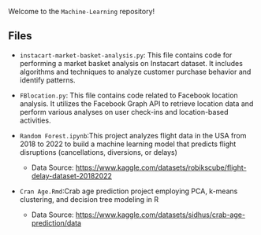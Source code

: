 Welcome to the `Machine-Learning` repository! 
## Files

- `instacart-market-basket-analysis.py`: This file contains code for performing a market basket analysis on Instacart dataset. It includes algorithms and techniques to analyze customer purchase behavior and identify patterns.

- `FBlocation.py`: This file contains code related to Facebook location analysis. It utilizes the Facebook Graph API to retrieve location data and perform various analyses on user check-ins and location-based activities.

- `Random Forest.ipynb`:This project analyzes flight data in the USA from 2018 to 2022 to build a machine learning model that predicts flight disruptions (cancellations, diversions, or delays)
  - Data Source: https://www.kaggle.com/datasets/robikscube/flight-delay-dataset-20182022

-  `Cran Age.Rmd`:Crab age prediction project employing PCA, k-means clustering, and decision tree modeling in R
   - Data Source: https://www.kaggle.com/datasets/sidhus/crab-age-prediction/data



